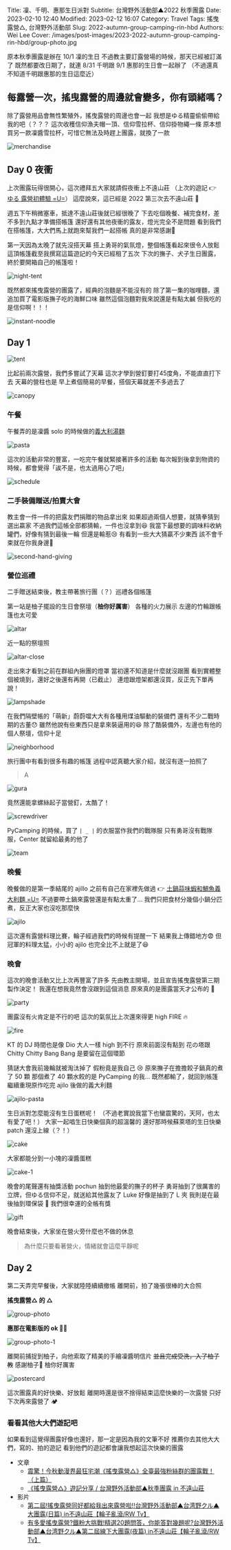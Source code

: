 Title: 凜、千明、惠那生日派對
Subtitle: 台灣野外活動部▲2022 秋季團露
Date: 2023-02-10 12:40
Modified: 2023-02-12 16:07
Category: Travel
Tags: 搖曳露營△, 台灣野外活動部
Slug: 2022-autumn-group-camping-rin-hbd
Authors: Wei Lee
Cover: /images/post-images/2023-2022-autumn-group-camping-rin-hbd/group-photo.jpg

原本秋季團露是辦在 10/1 凜的生日
不過教主要訂露營場的時候，那天已經被訂滿了
既然都要改日期了，就連 8/31 千明跟 9/1 惠那的生日會一起辦了
（不過還真不知道千明跟惠那的生日這麼近）

<!--more-->

## 每露營一次，搖曳露營的周邊就會變多，你有頭緒嗎？

除了露營用品會無性繁殖外，搖曳露營的周邊也會一起
我想是ゆる精靈偷偷帶給我的吧（？？？
這次收穫信仰漁夫帽一頂、信仰雪拉杯、信仰掛物繩一條
原本想買另一款凜醬雪拉杯，可惜它無法及時趕上團露，就換了一款

![merchandise](/images/post-images/2023-2022-autumn-group-camping-rin-hbd/merchandise.jpg)

## Day 0 夜衝

上次團露玩得很開心，這次禮拜五大家就請假夜衝上不遠山莊
（上次的遊記 👉 [ゆる 露營初體驗 =U=]({filename}/posts/travel/2022/1-first-yuru-camp-at-buyuan.md)）
這麼說來，這已經是 2022 第三次去不遠山莊 🤔

週五下午稍微塞車，抵達不遠山莊後就已經很晚了
下去吃個晚餐、補完食材，差不多到九點才準備搭帳篷
還好還有其他夜衝的露友，燈光完全不是問題
看到我們在搭帳篷，大大們馬上就跑來幫我們一起搭帳
真的是非常感謝🙏

第一天因為太晚了就先沒搭天幕
搭上勇哥的氣氛燈，整個帳篷看起來很令人放鬆
這頂帳篷截至我撰寫這篇遊記的今天已經租了五次
下次的撫子、犬子生日團露，終於要開箱自己的帳篷啦！

![night-tent](/images/post-images/2023-2022-autumn-group-camping-rin-hbd/night-tent.jpg)

既然都來搖曳露營的團露了，經典的泡麵是不能沒有的
除了第一集的咖哩麵，還追加買了電影版撫子吃的海鮮口味
雖然這個泡麵對我來說還是有點太鹹
但我吃的是信仰啊！！！

![instant-noodle](/images/post-images/2023-2022-autumn-group-camping-rin-hbd/instant-noodle.jpg)

## Day 1

![tent](/images/post-images/2023-2022-autumn-group-camping-rin-hbd/tent.jpg)

比起前兩次露營，我們多嘗試了天幕
這次才學到營釘要打45度角，不能直直打下去
天幕的營柱也是
早上煮個簡易的早餐，搭個天幕就差不多過去了

![canopy](/images/post-images/2023-2022-autumn-group-camping-rin-hbd/canopy.jpg)

### 午餐
午餐弄的是凜醬 solo 的時候做的[義大利湯麵]({filename}/posts/cook/2023/2-yuru-camp-rin-s-soup-pasta.md)

![pasta](/images/post-images/2023-2022-autumn-group-camping-rin-hbd/pasta.jpg)

這次的活動非常的豐富，一吃完午餐就緊接著許多的活動
每次報到後拿到物資的時候，都會覺得「誒不是，也太過用心了吧」

![schedule](/images/post-images/2023-2022-autumn-group-camping-rin-hbd/schedule.jpeg)

### 二手裝備贈送/拍賣大會

教主會一件一件的把露友們捐贈的物品拿出來
如果超過兩個人想要，就猜拳猜到選出贏家
不過我們這帳全部都猜輸，一件也沒拿到😆
我當下最想要的調味料收納罐們，好像有猜到最後一輪
但還是輸惹😢
有看到一些大大猜贏不少東西
該不會千束就在你我身邊👀

![second-hand-giving](/images/post-images/2023-2022-autumn-group-camping-rin-hbd/second-hand-giving.jpg)

### 營位巡禮

二手贈送結束後，教主帶著旅行團（？）巡禮各個帳篷

第一站是柚子擺設的生日會祭壇（**柚你好厲害**）
各種的火力展示
左邊的竹輪跟帳篷也太可愛

![altar](/images/post-images/2023-2022-autumn-group-camping-rin-hbd/altar.jpg)

近一點的祭壇照

![altar-close](/images/post-images/2023-2022-autumn-group-camping-rin-hbd/altar-close.jpg)

走出來才看到之前在群組內揪團的燈罩
當初還不知道是什麼就沒跟團
看到實體整個被燒到，還好之後還有再開（已截止）
連燈跟燈架都還沒買，反正先下單再說！

![lampshade](/images/post-images/2023-2022-autumn-group-camping-rin-hbd/lampshade.jpg)

在我們隔壁帳的「萌新」蔚蔚噹大大有各種用煤油驅動的裝備們
還有不少二戰時期的古董😯
雖然他說有些東西只是拿來裝逼用的😆
除了酷裝備外，左邊也有他的個人祭壇，信仰十足

![neighborhood](/images/post-images/2023-2022-autumn-group-camping-rin-hbd/neighborhood.jpg)

旅行團中有看到很多有趣的帳篷
過程中認真聽大家介紹，就沒有逐一拍照了

> A

![gura](/images/post-images/2023-2022-autumn-group-camping-rin-hbd/gura.jpg)

竟然還能拿螺絲起子當營釘，太酷了！

![screwdriver](/images/post-images/2023-2022-autumn-group-camping-rin-hbd/screwdriver.jpg)

PyCamping 的時候，買了 `| _ |` 的衣服當作我們的戰隊服
只有勇哥沒有戰隊服，Center 就留給最勇的他了

![team](/images/post-images/2023-2022-autumn-group-camping-rin-hbd/team.jpg)

### 晚餐

晚餐做的是第一季結尾的 ajillo
之前有自己在家裡先做過 👉 [土鍋蒜味蝦和鯛魚義大利麵 =U=]({filename}/posts/cook/2021/16-yuru-camp-ajillo.md)
不過要帶土鍋來露營還是有點太重了...
我們只把食材分幾個小鍋分匹煮，反正大家也沒吃那麼快

![ajilo](/images/post-images/2023-2022-autumn-group-camping-rin-hbd/ajilo.jpg)

這次還有露營料理比賽，輪子經過我們的時候有提醒一下
結果我上傳錯地方😨
但冠軍的料理太猛，小小的 ajilo 也完全比不上就是了😆

### 晚會

這次的晚會活動又比上次再豐富了許多
先由教主開場，並且宣告搖曳露營第三期製作決定！
我還在想我竟然會沒跟到這個消息
原來真的是團露當天才公布的 🤩

![party](/images/post-images/2023-2022-autumn-group-camping-rin-hbd/party.jpg)

團露沒有火肯定是不行的吧
這次的氣氛比上次還來得更 high
FIRE 🔥

![fire](/images/post-images/2023-2022-autumn-group-camping-rin-hbd/fire.jpg)

KT 的 DJ 時間也是像 Dio 大人一樣 high 到不行
原來前面沒有點到 花の塔跟 Chitty Chitty Bang Bang 是要留在這個環節

猜謎大會我前幾輪就被淘汰掉了
假粉竟是我自己 😢
原來撫子在擔擔餃子鍋真的煮了 50 顆
那個煮了 40 顆水餃的是 PyCamping 的我...
既然都輸了，就回到帳篷繼續重現原作吃完 ajilo 後做的義大利麵

![ajilo-pasta](/images/post-images/2023-2022-autumn-group-camping-rin-hbd/ajilo-pasta.jpg)

生日派對怎麼能沒有生日蛋糕呢！
（不過老實說我當下也蠻震驚的，天阿，也太有愛了吧！）
大家一起唱生日快樂個真的超溫馨的
還好那時候蘇萊塔的生日快樂 patch 還沒上線（？！）

![cake](/images/post-images/2023-2022-autumn-group-camping-rin-hbd/cake.jpg)

大家都能分到一小塊的凜醬蛋糕

![cake-1](/images/post-images/2023-2022-autumn-group-camping-rin-hbd/cake-1.jpg)

晚會的尾聲還有抽獎活動
pochun 抽到他最愛的撫子的杯子
勇哥抽到了很厲害的立牌，但ゆる信仰不足，就送給其他露友了
Luke 好像是抽到了 L 夾
我則是在最後抽到環保袋 👀
我們很幸運的全帳有獎

![gift](/images/post-images/2023-2022-autumn-group-camping-rin-hbd/gift.jpg)

晚會結束後，大家坐在營火旁什麼也不做的休息

> 為什麼只要看著營火，情緒就會這麼平靜呢

## Day 2

第二天弄完早餐後，大家就陸陸續續撤帳
離開前，拍了幾張很棒的大合照

**搖曳露營△ 的 △**

![group-photo](/images/post-images/2023-2022-autumn-group-camping-rin-hbd/group-photo.jpg)

**惠那在電影版的 ok 🙆‍♀️**

![group-photo-1](/images/post-images/2023-2022-autumn-group-camping-rin-hbd/group-photo-1.jpg)

離開前捕捉到柚子，向他索取了精美的手繪凜醬明信片
~~並且完成受洗，入了柚子教~~
感謝柚子🙏 柚你好厲害

![postercard](/images/post-images/2023-2022-autumn-group-camping-rin-hbd/postercard.jpeg)

這次團露真的好快樂、好放鬆
離開時還是很不捨得結束這麼快樂的一次露營
只好下次再來露營了 🏕️

### 看看其他大大們遊記吧

如果看到這覺得團露好像也還好，那一定是因為我的文筆不好
推薦你去其他大大們，寫的、拍的遊記
看到他們的遊記都會讓我想起這次快樂的團露

* 文章
    * [震驚！今秋動漫界最狂宅潮《搖曳露營△》全臺最強粉絲群的團露戰！（上篇）](https://home.gamer.com.tw/artwork.php?sn=5600238)
    * [《搖曳露營△》遊記分享 / 台灣野外活動部▲秋季團露 in 不遠山莊](https://home.gamer.com.tw/artwork.php?sn=5588995)
* 影片
    * [第二屆!搖曳露營同好都給我出來露營啦!!台灣野外活動部▲台湾野クル▲大團露(日篇) in不遠山莊【輪子亂滾/RW Tv】](https://www.youtube.com/watch?v=u3l5jksO2Lo)
    * [有多愛搖曳露營?鐵粉大挑戰!精選20題問答，你能答對幾題呢?台灣野外活動部▲台湾野クル▲第二屆線下大團露(夜篇) in不遠山莊【輪子亂滾/RW Tv】](https://www.youtube.com/watch?v=z8kMsfnkP7U)
